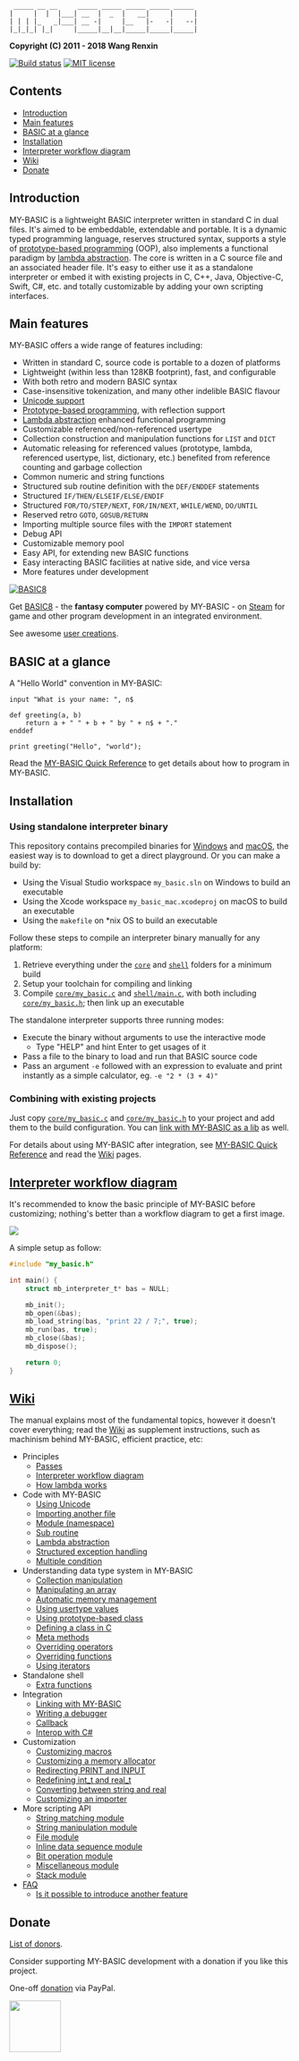 ~~~~~~~~~~
 _____ __ __     _____ _____ _____ _____ _____ 
|     |  |  |___| __  |  _  |   __|     |     |
| | | |_   _|___| __ -|     |__   |-   -|   --|
|_|_|_| |_|     |_____|__|__|_____|_____|_____|
~~~~~~~~~~

**Copyright (C) 2011 - 2018 Wang Renxin**

[![Build status](https://travis-ci.org/paladin-t/my_basic.svg?branch=master)](https://travis-ci.org/paladin-t/my_basic)
[![MIT license](http://img.shields.io/badge/license-MIT-brightgreen.svg)](http://opensource.org/licenses/MIT)

## Contents

* [Introduction](#introduction)
* [Main features](#main-features)
* [BASIC at a glance](#basic-at-a-glance)
* [Installation](#installation)
* [Interpreter workflow diagram](#interpreter-workflow-diagram)
* [Wiki](#wiki)
* [Donate](#donate)

## Introduction

MY-BASIC is a lightweight BASIC interpreter written in standard C in dual files. It's aimed to be embeddable, extendable and portable. It is a dynamic typed programming language, reserves structured syntax, supports a style of [prototype-based programming](https://en.wikipedia.org/wiki/Prototype-based_programming) (OOP), also implements a functional paradigm by [lambda abstraction](https://en.wikipedia.org/wiki/Anonymous_function). The core is written in a C source file and an associated header file. It's easy to either use it as a standalone interpreter or embed it with existing projects in C, C++, Java, Objective-C, Swift, C#, etc. and totally customizable by adding your own scripting interfaces.

## Main features

MY-BASIC offers a wide range of features including:

* Written in standard C, source code is portable to a dozen of platforms
* Lightweight (within less than 128KB footprint), fast, and configurable
* With both retro and modern BASIC syntax
* Case-insensitive tokenization, and many other indelible BASIC flavour
* [Unicode support](https://github.com/paladin-t/my_basic/wiki/Using-Unicode)
* [Prototype-based programming](https://en.wikipedia.org/wiki/Prototype-based_programming), with reflection support
* [Lambda abstraction](https://en.wikipedia.org/wiki/Anonymous_function) enhanced functional programming
* Customizable referenced/non-referenced usertype
* Collection construction and manipulation functions for `LIST` and `DICT`
* Automatic releasing for referenced values (prototype, lambda, referenced usertype, list, dictionary, etc.) benefited from reference counting and garbage collection
* Common numeric and string functions
* Structured sub routine definition with the `DEF/ENDDEF` statements
* Structured `IF/THEN/ELSEIF/ELSE/ENDIF`
* Structured `FOR/TO/STEP/NEXT`, `FOR/IN/NEXT`, `WHILE/WEND`, `DO/UNTIL`
* Reserved retro `GOTO`, `GOSUB/RETURN`
* Importing multiple source files with the `IMPORT` statement
* Debug API
* Customizable memory pool
* Easy API, for extending new BASIC functions
* Easy interacting BASIC facilities at native side, and vice versa
* More features under development

[![BASIC8](https://github.com/paladin-t/my_basic/wiki/img/basic8_banner.png)](https://paladin-t.github.io/b8/)

Get [BASIC8](https://paladin-t.github.io/b8/) - the **fantasy computer** powered by MY-BASIC - on [Steam](http://store.steampowered.com/app/767240/) for game and other program development in an integrated environment.

See awesome [user creations](https://my-basic.github.io/awesome/).

## BASIC at a glance

A "Hello World" convention in MY-BASIC:

~~~~~~~~~~bas
input "What is your name: ", n$

def greeting(a, b)
	return a + " " + b + " by " + n$ + "."
enddef

print greeting("Hello", "world");
~~~~~~~~~~

Read the [MY-BASIC Quick Reference](https://paladin-t.github.io/my_basic/MY-BASIC%20Quick%20Reference.pdf) to get details about how to program in MY-BASIC.

## Installation

### Using standalone interpreter binary

This repository contains precompiled binaries for [Windows](output/my_basic.exe) and [macOS](output/my_basic_mac), the easiest way is to download to get a direct playground. Or you can make a build by:

* Using the Visual Studio workspace `my_basic.sln` on Windows to build an executable
* Using the Xcode workspace `my_basic_mac.xcodeproj` on macOS to build an executable
* Using the `makefile` on *nix OS to build an executable

Follow these steps to compile an interpreter binary manually for any platform:

1. Retrieve everything under the [`core`](core) and [`shell`](shell) folders for a minimum build
2. Setup your toolchain for compiling and linking
3. Compile [`core/my_basic.c`](core/my_basic.c) and [`shell/main.c`](shell/main.c), with both including [`core/my_basic.h`](core/my_basic.h); then link up an executable

The standalone interpreter supports three running modes:

* Execute the binary without arguments to use the interactive mode
	* Type "HELP" and hint Enter to get usages of it
* Pass a file to the binary to load and run that BASIC source code
* Pass an argument `-e` followed with an expression to evaluate and print instantly as a simple calculator, eg. `-e "2 * (3 + 4)"`

### Combining with existing projects

Just copy [`core/my_basic.c`](core/my_basic.c) and [`core/my_basic.h`](core/my_basic.h) to your project and add them to the build configuration. You can [link with MY-BASIC as a lib](https://github.com/paladin-t/my_basic/wiki/Linking-with-MY_BASIC) as well.

For details about using MY-BASIC after integration, see [MY-BASIC Quick Reference](https://paladin-t.github.io/my_basic/MY-BASIC%20Quick%20Reference.pdf) and read the [Wiki](#wiki) pages.

## [Interpreter workflow diagram](https://github.com/paladin-t/my_basic/wiki/Interpreter-workflow-diagram)

It's recommended to know the basic principle of MY-BASIC before customizing; nothing's better than a workflow diagram to get a first image.

![](https://github.com/paladin-t/my_basic/wiki/img/workflow.png)

A simple setup as follow:

~~~~~~~~~~c
#include "my_basic.h"

int main() {
	struct mb_interpreter_t* bas = NULL;

	mb_init();
	mb_open(&bas);
	mb_load_string(bas, "print 22 / 7;", true);
	mb_run(bas, true);
	mb_close(&bas);
	mb_dispose();

	return 0;
}
~~~~~~~~~~

## [Wiki](https://github.com/paladin-t/my_basic/wiki)

The manual explains most of the fundamental topics, however it doesn't cover everything; read the [Wiki](https://github.com/paladin-t/my_basic/wiki) as supplement instructions, such as machinism behind MY-BASIC, efficient practice, etc:

* Principles
	* [Passes](https://github.com/paladin-t/my_basic/wiki/Passes)
	* [Interpreter workflow diagram](https://github.com/paladin-t/my_basic/wiki/Interpreter-workflow-diagram)
	* [How lambda works](https://github.com/paladin-t/my_basic/wiki/How-lambda-works)
* Code with MY-BASIC
	* [Using Unicode](https://github.com/paladin-t/my_basic/wiki/Using-Unicode)
	* [Importing another file](https://github.com/paladin-t/my_basic/wiki/Importing-another-file)
	* [Module (namespace)](https://github.com/paladin-t/my_basic/wiki/Module-(namespace))
	* [Sub routine](https://github.com/paladin-t/my_basic/wiki/Sub-routine)
	* [Lambda abstraction](https://github.com/paladin-t/my_basic/wiki/Lambda-abstraction)
	* [Structured exception handling](https://github.com/paladin-t/my_basic/wiki/Structured-exception-handling)
	* [Multiple condition](https://github.com/paladin-t/my_basic/wiki/Multiple-condition)
* Understanding data type system in MY-BASIC
	* [Collection manipulation](https://github.com/paladin-t/my_basic/wiki/Collection-manipulation)
	* [Manipulating an array](https://github.com/paladin-t/my_basic/wiki/Manipulating-an-array)
	* [Automatic memory management](https://github.com/paladin-t/my_basic/wiki/Automatic-memory-management)
	* [Using usertype values](https://github.com/paladin-t/my_basic/wiki/Using-usertype-values)
	* [Using prototype-based class](https://github.com/paladin-t/my_basic/wiki/Using-prototype-based-class)
	* [Defining a class in C](https://github.com/paladin-t/my_basic/wiki/Defining-a-class-in-C)
	* [Meta methods](https://github.com/paladin-t/my_basic/wiki/Meta-methods)
	* [Overriding operators](https://github.com/paladin-t/my_basic/wiki/Overriding-operators)
	* [Overriding functions](https://github.com/paladin-t/my_basic/wiki/Overriding-functions)
	* [Using iterators](https://github.com/paladin-t/my_basic/wiki/Using-iterators)
* Standalone shell
	* [Extra functions](https://github.com/paladin-t/my_basic/wiki/Extra-functions)
* Integration
	* [Linking with MY-BASIC](https://github.com/paladin-t/my_basic/wiki/Linking-with-MY_BASIC)
	* [Writing a debugger](https://github.com/paladin-t/my_basic/wiki/Writing-a-debugger)
	* [Callback](https://github.com/paladin-t/my_basic/wiki/Callback)
	* [Interop with C#](https://github.com/paladin-t/my_basic/wiki/Interop-with-C%23)
* Customization
	* [Customizing macros](https://github.com/paladin-t/my_basic/wiki/Customizing-macros)
	* [Customizing a memory allocator](https://github.com/paladin-t/my_basic/wiki/Customizing-a-memory-allocator)
	* [Redirecting PRINT and INPUT](https://github.com/paladin-t/my_basic/wiki/Redirecting-PRINT-and-INPUT)
	* [Redefining int_t and real_t](https://github.com/paladin-t/my_basic/wiki/Redefining-int_t-and-real_t)
	* [Converting between string and real](https://github.com/paladin-t/my_basic/wiki/Converting-between-string-and-real)
	* [Customizing an importer](https://github.com/paladin-t/my_basic/wiki/Customizing-an-importer)
* More scripting API
	* [String matching module](https://github.com/paladin-t/my_basic/wiki/String-matching-module)
	* [String manipulation module](https://github.com/paladin-t/my_basic/wiki/String-manipulation-module)
	* [File module](https://github.com/paladin-t/my_basic/wiki/File-module)
	* [Inline data sequence module](https://github.com/paladin-t/my_basic/wiki/Inline-data-sequence-module)
	* [Bit operation module](https://github.com/paladin-t/my_basic/wiki/Bit-operation-module)
	* [Miscellaneous module](https://github.com/paladin-t/my_basic/wiki/Miscellaneous-module)
	* [Stack module](https://github.com/paladin-t/my_basic/wiki/Stack-module)
* [FAQ](https://github.com/paladin-t/my_basic/wiki/FAQ)
	* [Is it possible to introduce another feature](https://github.com/paladin-t/my_basic/wiki/Is-it-possible-to-introduce-another-feature)

## Donate

[List of donors](http://paladin-t.github.io/my_basic/donate.html).

Consider supporting MY-BASIC development with a donation if you like this project.

One-off [donation](http://paladin-t.github.io/my_basic/donate.html) via PayPal.

<a href="http://paladin-t.github.io/my_basic/donate.html">
<img src="https://github.com/paladin-t/my_basic/wiki/img/button_donate.png" width="92">
</a>
